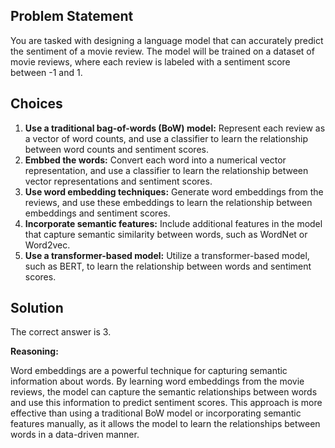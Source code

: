 ## Problem Statement

You are tasked with designing a language model that can accurately predict the sentiment of a movie review. The model will be trained on a dataset of movie reviews, where each review is labeled with a sentiment score between -1 and 1.

## Choices

1. **Use a traditional bag-of-words (BoW) model:** Represent each review as a vector of word counts, and use a classifier to learn the relationship between word counts and sentiment scores.
2. **Embbed the words:** Convert each word into a numerical vector representation, and use a classifier to learn the relationship between vector representations and sentiment scores.
3. **Use word embedding techniques:** Generate word embeddings from the reviews, and use these embeddings to learn the relationship between embeddings and sentiment scores.
4. **Incorporate semantic features:** Include additional features in the model that capture semantic similarity between words, such as WordNet or Word2vec.
5. **Use a transformer-based model:** Utilize a transformer-based model, such as BERT, to learn the relationship between words and sentiment scores.

## Solution

The correct answer is 3.

**Reasoning:**

Word embeddings are a powerful technique for capturing semantic information about words. By learning word embeddings from the movie reviews, the model can capture the semantic relationships between words and use this information to predict sentiment scores. This approach is more effective than using a traditional BoW model or incorporating semantic features manually, as it allows the model to learn the relationships between words in a data-driven manner.